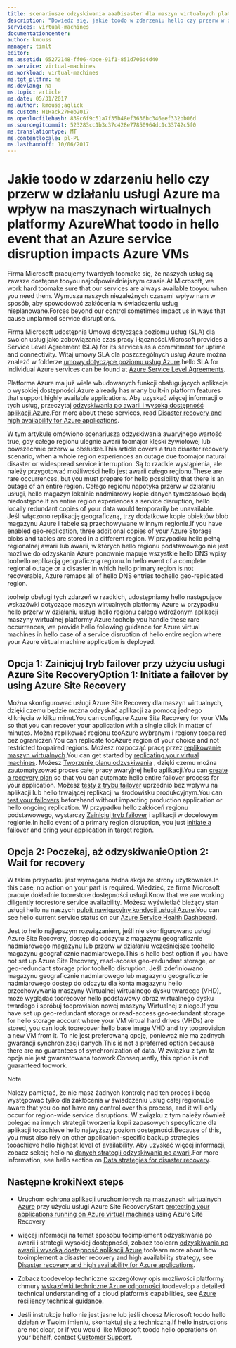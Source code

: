 ```yaml
---
title: scenariusze odzyskiwania aaaDisaster dla maszyn wirtualnych platformy Azure | Dokumentacja firmy Microsoft
description: "Dowiedz się, jakie toodo w zdarzeniu hello czy przerw w działaniu usługi Azure ma wpływ na maszynach wirtualnych platformy Azure."
services: virtual-machines
documentationcenter: 
author: kmouss
manager: timlt
editor: 
ms.assetid: 65272148-ff06-4bce-91f1-851d706d4d40
ms.service: virtual-machines
ms.workload: virtual-machines
ms.tgt_pltfrm: na
ms.devlang: na
ms.topic: article
ms.date: 05/31/2017
ms.author: kmouss;aglick
ms.custom: H1Hack27Feb2017
ms.openlocfilehash: 839c6f9c51a7f35b48ef3636bc346eef332bb06d
ms.sourcegitcommit: 523283cc1b3c37c428e77850964dc1c33742c5f0
ms.translationtype: MT
ms.contentlocale: pl-PL
ms.lasthandoff: 10/06/2017
---
```

# <a name="what-toodo-in-hello-event-that-an-azure-service-disruption-impacts-azure-vms"></a><span data-ttu-id="5f875-103">Jakie toodo w zdarzeniu hello czy przerw w działaniu usługi Azure ma wpływ na maszynach wirtualnych platformy Azure</span><span class="sxs-lookup"><span data-stu-id="5f875-103">What toodo in hello event that an Azure service disruption impacts Azure VMs</span></span>
<span data-ttu-id="5f875-104">Firma Microsoft pracujemy twardych toomake się, że naszych usług są zawsze dostępne tooyou najodpowiedniejszym czasie.</span><span class="sxs-lookup"><span data-stu-id="5f875-104">At Microsoft, we work hard toomake sure that our services are always available tooyou when you need them.</span></span> <span data-ttu-id="5f875-105">Wymusza naszych niezależnych czasami wpływ nam w sposób, aby spowodować zakłócenia w świadczeniu usług nieplanowane.</span><span class="sxs-lookup"><span data-stu-id="5f875-105">Forces beyond our control sometimes impact us in ways that cause unplanned service disruptions.</span></span>

<span data-ttu-id="5f875-106">Firma Microsoft udostępnia Umowa dotycząca poziomu usług (SLA) dla swoich usług jako zobowiązanie czas pracy i łączności.</span><span class="sxs-lookup"><span data-stu-id="5f875-106">Microsoft provides a Service Level Agreement (SLA) for its services as a commitment for uptime and connectivity.</span></span> <span data-ttu-id="5f875-107">Witaj umowy SLA dla poszczególnych usług Azure można znaleźć w folderze [umowy dotyczące poziomu usług Azure](https://azure.microsoft.com/support/legal/sla/).</span><span class="sxs-lookup"><span data-stu-id="5f875-107">hello SLA for individual Azure services can be found at [Azure Service Level Agreements](https://azure.microsoft.com/support/legal/sla/).</span></span>

<span data-ttu-id="5f875-108">Platforma Azure ma już wiele wbudowanych funkcji obsługujących aplikacje o wysokiej dostępności.</span><span class="sxs-lookup"><span data-stu-id="5f875-108">Azure already has many built-in platform features that support highly available applications.</span></span> <span data-ttu-id="5f875-109">Aby uzyskać więcej informacji o tych usług, przeczytaj [odzyskiwania po awarii i wysoką dostępność aplikacji Azure](../resiliency/resiliency-disaster-recovery-high-availability-azure-applications.md).</span><span class="sxs-lookup"><span data-stu-id="5f875-109">For more about these services, read [Disaster recovery and high availability for Azure applications](../resiliency/resiliency-disaster-recovery-high-availability-azure-applications.md).</span></span>

<span data-ttu-id="5f875-110">W tym artykule omówiono scenariusza odzyskiwania awaryjnego wartość true, gdy całego regionu ulegnie awarii toomajor klęski żywiołowej lub powszechnie przerw w obsłudze.</span><span class="sxs-lookup"><span data-stu-id="5f875-110">This article covers a true disaster recovery scenario, when a whole region experiences an outage due toomajor natural disaster or widespread service interruption.</span></span> <span data-ttu-id="5f875-111">Są to rzadkie wystąpienia, ale należy przygotować możliwości hello jest awarii całego regionu.</span><span class="sxs-lookup"><span data-stu-id="5f875-111">These are rare occurrences, but you must prepare for hello possibility that there is an outage of an entire region.</span></span> <span data-ttu-id="5f875-112">Całego regionu napotyka przerw w działaniu usługi, hello magazyn lokalnie nadmiarowy kopie danych tymczasowo będą niedostępne.</span><span class="sxs-lookup"><span data-stu-id="5f875-112">If an entire region experiences a service disruption, hello locally redundant copies of your data would temporarily be unavailable.</span></span> <span data-ttu-id="5f875-113">Jeśli włączono replikację geograficzną, trzy dodatkowe kopie obiektów blob magazynu Azure i tabele są przechowywane w innym regionie.</span><span class="sxs-lookup"><span data-stu-id="5f875-113">If you have enabled geo-replication, three additional copies of your Azure Storage blobs and tables are stored in a different region.</span></span> <span data-ttu-id="5f875-114">W przypadku hello pełną regionalnej awarii lub awarii, w których hello regionu podstawowego nie jest możliwe do odzyskania Azure ponownie mapuje wszystkie hello DNS wpisy toohello replikacją geograficzną regionu.</span><span class="sxs-lookup"><span data-stu-id="5f875-114">In hello event of a complete regional outage or a disaster in which hello primary region is not recoverable, Azure remaps all of hello DNS entries toohello geo-replicated region.</span></span>

<span data-ttu-id="5f875-115">toohelp obsługi tych zdarzeń w rzadkich, udostępniamy hello następujące wskazówki dotyczące maszyn wirtualnych platformy Azure w przypadku hello przerw w działaniu usługi hello regionu całego wdrożonym aplikacji maszyny wirtualnej platformy Azure.</span><span class="sxs-lookup"><span data-stu-id="5f875-115">toohelp you handle these rare occurrences, we provide hello following guidance for Azure virtual machines in hello case of a service disruption of hello entire region where your Azure virtual machine application is deployed.</span></span>

## <a name="option-1-initiate-a-failover-by-using-azure-site-recovery"></a><span data-ttu-id="5f875-116">Opcja 1: Zainicjuj tryb failover przy użyciu usługi Azure Site Recovery</span><span class="sxs-lookup"><span data-stu-id="5f875-116">Option 1: Initiate a failover by using Azure Site Recovery</span></span>
<span data-ttu-id="5f875-117">Można skonfigurować usługi Azure Site Recovery dla maszyn wirtualnych, dzięki czemu będzie można odzyskać aplikacji za pomocą jednego kliknięcia w kilku minut.</span><span class="sxs-lookup"><span data-stu-id="5f875-117">You can configure Azure Site Recovery for your VMs so that you can recover your application with a single click in matter of minutes.</span></span> <span data-ttu-id="5f875-118">Można replikować regionu tooAzure wybranym i regiony toopaired bez ograniczeń.</span><span class="sxs-lookup"><span data-stu-id="5f875-118">You can replicate tooAzure region of your choice and not restricted toopaired regions.</span></span> <span data-ttu-id="5f875-119">Możesz rozpocząć pracę przez [replikowanie maszyn wirtualnych](https://aka.ms/a2a-getting-started).</span><span class="sxs-lookup"><span data-stu-id="5f875-119">You can get started by [replicating your virtual machines](https://aka.ms/a2a-getting-started).</span></span> <span data-ttu-id="5f875-120">Możesz [Tworzenie planu odzyskiwania](../site-recovery/site-recovery-create-recovery-plans.md) , dzięki czemu można zautomatyzować proces całej pracy awaryjnej hello aplikacji.</span><span class="sxs-lookup"><span data-stu-id="5f875-120">You can [create a recovery plan](../site-recovery/site-recovery-create-recovery-plans.md) so that you can automate hello entire failover process for your application.</span></span> <span data-ttu-id="5f875-121">Możesz [testy z trybu failover](../site-recovery/site-recovery-test-failover-to-azure.md) uprzednio bez wpływu na aplikacji lub hello trwającej replikacji w środowisku produkcyjnym.</span><span class="sxs-lookup"><span data-stu-id="5f875-121">You can [test your failovers](../site-recovery/site-recovery-test-failover-to-azure.md) beforehand without impacting production application or hello ongoing replication.</span></span> <span data-ttu-id="5f875-122">W przypadku hello zakłóceń regionu podstawowego, wystarczy [Zainicjuj tryb failover](../site-recovery/site-recovery-failover.md) i aplikacji w docelowym regionie.</span><span class="sxs-lookup"><span data-stu-id="5f875-122">In hello event of a primary region disruption, you just [initiate a failover](../site-recovery/site-recovery-failover.md) and bring your application in target region.</span></span>


## <a name="option-2-wait-for-recovery"></a><span data-ttu-id="5f875-123">Opcja 2: Poczekaj, aż odzyskiwanie</span><span class="sxs-lookup"><span data-stu-id="5f875-123">Option 2: Wait for recovery</span></span>
<span data-ttu-id="5f875-124">W takim przypadku jest wymagana żadna akcja ze strony użytkownika.</span><span class="sxs-lookup"><span data-stu-id="5f875-124">In this case, no action on your part is required.</span></span> <span data-ttu-id="5f875-125">Wiedzieć, że firma Microsoft pracuje dokładnie toorestore dostępności usługi.</span><span class="sxs-lookup"><span data-stu-id="5f875-125">Know that we are working diligently toorestore service availability.</span></span> <span data-ttu-id="5f875-126">Możesz wyświetlać bieżący stan usługi hello na naszych [pulpit nawigacyjny kondycji usługi Azure](https://azure.microsoft.com/status/).</span><span class="sxs-lookup"><span data-stu-id="5f875-126">You can see hello current service status on our [Azure Service Health Dashboard](https://azure.microsoft.com/status/).</span></span>

<span data-ttu-id="5f875-127">Jest to hello najlepszym rozwiązaniem, jeśli nie skonfigurowano usługi Azure Site Recovery, dostęp do odczytu z magazynu geograficznie nadmiarowego magazynu lub przerw w działaniu wcześniejsze toohello magazynu geograficznie nadmiarowego.</span><span class="sxs-lookup"><span data-stu-id="5f875-127">This is hello best option if you have not set up Azure Site Recovery, read-access geo-redundant storage, or geo-redundant storage prior toohello disruption.</span></span> <span data-ttu-id="5f875-128">Jeśli zdefiniowano magazynu geograficznie nadmiarowego lub magazynu geograficznie nadmiarowego dostęp do odczytu dla konta magazynu hello przechowywania maszyny Wirtualnej wirtualnego dysku twardego (VHD), może wyglądać toorecover hello podstawowy obraz wirtualnego dysku twardego i spróbuj tooprovision nowej maszyny Wirtualnej z niego.</span><span class="sxs-lookup"><span data-stu-id="5f875-128">If you have set up geo-redundant storage or read-access geo-redundant storage for hello storage account where your VM virtual hard drives (VHDs) are stored, you can look toorecover hello base image VHD and try tooprovision a new VM from it.</span></span> <span data-ttu-id="5f875-129">To nie jest preferowaną opcję, ponieważ nie ma żadnych gwarancji synchronizacji danych.</span><span class="sxs-lookup"><span data-stu-id="5f875-129">This is not a preferred option because there are no guarantees of synchronization of data.</span></span> <span data-ttu-id="5f875-130">W związku z tym ta opcja nie jest gwarantowana toowork.</span><span class="sxs-lookup"><span data-stu-id="5f875-130">Consequently, this option is not guaranteed toowork.</span></span>


> [!NOTE]
> <span data-ttu-id="5f875-131">Należy pamiętać, że nie masz żadnych kontrolę nad ten proces i będą występować tylko dla zakłócenia w świadczeniu usług całej regionu.</span><span class="sxs-lookup"><span data-stu-id="5f875-131">Be aware that you do not have any control over this process, and it will only occur for region-wide service disruptions.</span></span> <span data-ttu-id="5f875-132">W związku z tym należy również polegać na innych strategii tworzenia kopii zapasowych specyficzne dla aplikacji tooachieve hello najwyższy poziom dostępności.</span><span class="sxs-lookup"><span data-stu-id="5f875-132">Because of this, you must also rely on other application-specific backup strategies tooachieve hello highest level of availability.</span></span> <span data-ttu-id="5f875-133">Aby uzyskać więcej informacji, zobacz sekcję hello na [danych strategii odzyskiwania po awarii](https://docs.microsoft.com/azure/architecture/resiliency/disaster-recovery-azure-applications#data-strategies-for-disaster-recovery).</span><span class="sxs-lookup"><span data-stu-id="5f875-133">For more information, see hello section on [Data strategies for disaster recovery](https://docs.microsoft.com/azure/architecture/resiliency/disaster-recovery-azure-applications#data-strategies-for-disaster-recovery).</span></span>
>
>

## <a name="next-steps"></a><span data-ttu-id="5f875-134">Następne kroki</span><span class="sxs-lookup"><span data-stu-id="5f875-134">Next steps</span></span>

- <span data-ttu-id="5f875-135">Uruchom [ochrona aplikacji uruchomionych na maszynach wirtualnych Azure](https://aka.ms/a2a-getting-started) przy użyciu usługi Azure Site Recovery</span><span class="sxs-lookup"><span data-stu-id="5f875-135">Start [protecting your applications running on Azure virtual machines](https://aka.ms/a2a-getting-started) using Azure Site Recovery</span></span>

- <span data-ttu-id="5f875-136">więcej informacji na temat sposobu tooimplement odzyskiwania po awarii i strategii wysokiej dostępności, zobacz toolearn [odzyskiwania po awarii i wysoką dostępność aplikacji Azure](../resiliency/resiliency-disaster-recovery-high-availability-azure-applications.md).</span><span class="sxs-lookup"><span data-stu-id="5f875-136">toolearn more about how tooimplement a disaster recovery and high availability strategy, see [Disaster recovery and high availability for Azure applications](../resiliency/resiliency-disaster-recovery-high-availability-azure-applications.md).</span></span>

- <span data-ttu-id="5f875-137">Zobacz toodevelop techniczne szczegółowy opis możliwości platformy chmury [wskazówki techniczne Azure odporności](../resiliency/resiliency-technical-guidance.md).</span><span class="sxs-lookup"><span data-stu-id="5f875-137">toodevelop a detailed technical understanding of a cloud platform’s capabilities, see [Azure resiliency technical guidance](../resiliency/resiliency-technical-guidance.md).</span></span>


- <span data-ttu-id="5f875-138">Jeśli instrukcje hello nie jest jasne lub jeśli chcesz Microsoft toodo hello działań w Twoim imieniu, skontaktuj się z [techniczną](https://portal.azure.com/#blade/Microsoft_Azure_Support/HelpAndSupportBlade).</span><span class="sxs-lookup"><span data-stu-id="5f875-138">If hello instructions are not clear, or if you would like Microsoft toodo hello operations on your behalf, contact [Customer Support](https://portal.azure.com/#blade/Microsoft_Azure_Support/HelpAndSupportBlade).</span></span>

